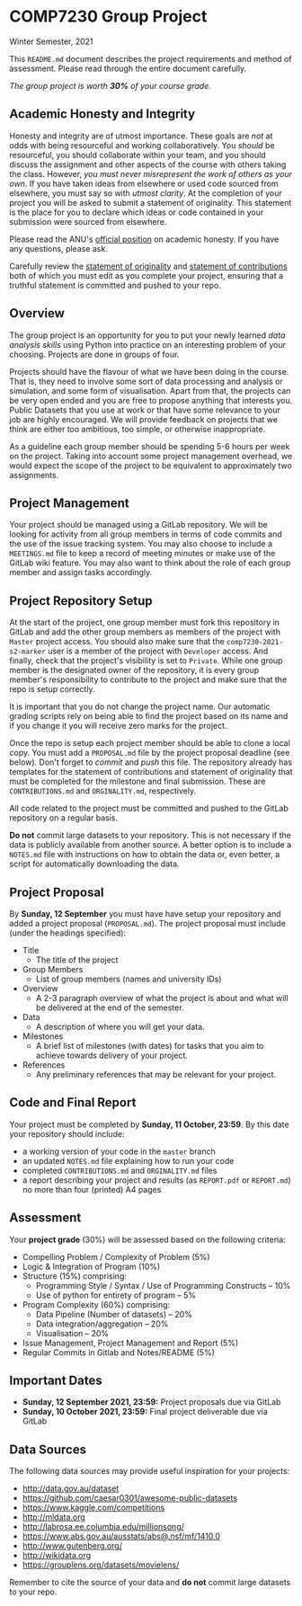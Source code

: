 # COMP7230 Group Project
Winter Semester, 2021

This `README.md` document describes the project requirements and method of assessment.
Please read through the entire document carefully.

_The group project is worth **30%** of your course grade._

## Academic Honesty and Integrity

Honesty and integrity are of utmost importance. These goals are *not* at odds with
being resourceful and working collaboratively. You *should* be resourceful, you
should collaborate within your team, and you should discuss the assignment and
other aspects of the course with others taking the class. However, *you must never
misrepresent the work of others as your own*. If you have taken ideas from elsewhere
or used code sourced from elsewhere, you must say so with *utmost clarity*. At the
completion of your project you will be asked to submit a statement of originality.
This statement is the place for you to declare which ideas or code contained in
your submission were sourced from elsewhere.

Please read the ANU's [official position](http://academichonesty.anu.edu.au/) on
academic honesty. If you have any questions, please ask.

Carefully review the [statement of originality](ORIGINALITY.md) and [statement of
contributions](CONTRIBUTION.md) both of which you must edit as you complete your
project, ensuring that a truthful statement is committed and pushed to your repo.

## Overview

The group project is an opportunity for you to put your newly learned 
_data analysis skills_ using Python into practice on an interesting problem of your 
choosing. Projects are done in groups of four.

Projects should have the flavour of what we have been doing in the course. That is,
they need to involve some sort of data processing and analysis or simulation, and
some form of visualisation. Apart from that, the projects can be very open ended
and you are free to propose anything that interests you. Public Datasets that you
use at work or that have some relevance to your job are highly encouraged. We will 
provide feedback on projects that we think are either too ambitious, too simple, or 
otherwise inappropriate.

As a guideline each group member should be spending 5-6 hours per week on the
project. Taking into account some project management overhead, we would expect
the scope of the project to be equivalent to approximately two assignments.

## Project Management

Your project should be managed using a GitLab repository. We will be
looking for activity from all group members in terms of code commits
and the use of the issue tracking system. You may also choose to
include a `MEETINGS.md` file to keep a record of meeting minutes or
make use of the GitLab wiki feature. You may also want to think about
the role of each group member and assign tasks accordingly.

## Project Repository Setup

At the start of the project, one group member must fork this
repository in GitLab and add the other group members as members of the
project with `Master` project access. You should also make sure that
the `comp7230-2021-s2-marker` user is a member of the project with `Developer`
access. And finally, check that the project's visibility is set to
`Private`.  While one group member is the designated owner of the
repository, it is every group member's responsibility to contribute to
the project and make sure that the repo is setup correctly.

It is important that you do not change the project name. Our automatic
grading scripts rely on being able to find the project based on its
name and if you change it you will receive zero marks for the project.

Once the repo is setup each project member should be able to clone a local copy.
You must add a `PROPOSAL.md` file by the project proposal deadline (see below).
Don't forget to _commit_ and _push_ this file. The repository already has templates
for the statement of contributions and statement of originality that must be
completed for the milestone and final submission. These are `CONTRIBUTIONS.md`
and `ORGINALITY.md`, respectively.

All code related to the project must be committed and pushed to the GitLab
repository on a regular basis.

**Do not** commit large datasets to your repository. This is not necessary if
the data is publicly available from another source. A better option is to
include a `NOTES.md` file with instructions on how to obtain the data or, even
better, a script for automatically downloading the data.

## Project Proposal

By **Sunday, 12 September** you must have have setup your repository
and added a project proposal (`PROPOSAL.md`). The project proposal
must include (under the headings specified):

- Title
  - The title of the project
- Group Members
  - List of group members (names and university IDs)
- Overview
  - A 2-3 paragraph overview of what the project is about and
   what will be delivered at the end of the semester.
- Data
  - A description of where you will get your data.
- Milestones
  - A brief list of milestones (with dates) for tasks that you
   aim to achieve towards delivery of your project.
- References
  - Any preliminary references that may be relevant for your project.

## Code and Final Report

Your project must be completed by **Sunday, 11 October, 23:59**. By this
date your repository should include:

- a working version of your code in the `master` branch
- an updated `NOTES.md` file explaining how to run your code
- completed `CONTRIBUTIONS.md` and `ORGINALITY.md` files
- a report describing your project and results (as `REPORT.pdf` or `REPORT.md`)
  no more than four (printed) A4 pages

## Assessment

Your **project grade** (30%) will be assessed based on the following criteria:

- Compelling Problem / Complexity of Problem (5%)
- Logic & Integration of Program (10%)
- Structure (15%) comprising:
  - Programming Style / Syntax / Use of Programming Constructs – 10%
  - Use of python for entirety of program – 5%
- Program Complexity (60%) comprising:
  - Data Pipeline (Number of datasets) – 20%
  - Data integration/aggregation – 20%
  - Visualisation – 20%
- Issue Management, Project Management and Report (5%)
- Regular Commits in Gitlab and Notes/README (5%)
 


## Important Dates

- **Sunday, 12 September 2021, 23:59:** Project proposals due via GitLab
- **Sunday, 10 October 2021, 23:59:** Final project deliverable due via GitLab

## Data Sources

The following data sources may provide useful inspiration for your projects:

- http://data.gov.au/dataset
- https://github.com/caesar0301/awesome-public-datasets
- https://www.kaggle.com/competitions
- http://mldata.org
- http://labrosa.ee.columbia.edu/millionsong/
- https://www.abs.gov.au/ausstats/abs@.nsf/mf/1410.0
- http://www.gutenberg.org/
- http://wikidata.org
- https://grouplens.org/datasets/movielens/

Remember to cite the source of your data and **do not** commit large
datasets to your repo.
